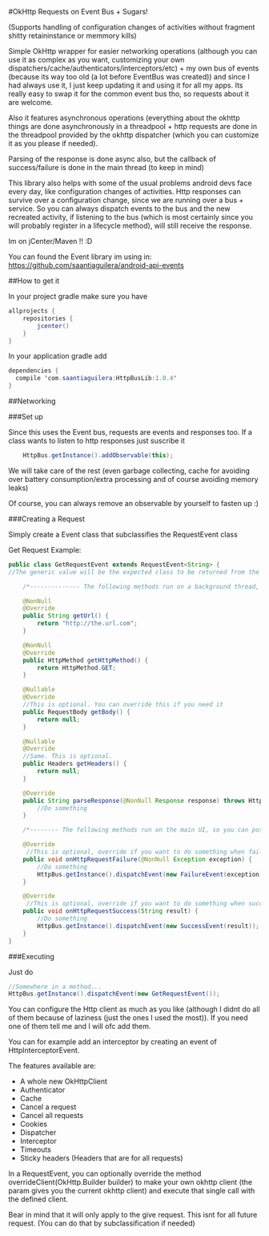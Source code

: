 #OkHttp Requests on Event Bus + Sugars! 

(Supports handling of configuration changes of activities without fragment shitty retaininstance or memmory kills)

Simple OkHttp wrapper for easier networking operations (although you can use it as complex as you want, customizing your own dispatchers/cache/authenticators/interceptors/etc) + my own bus of events (because its way too old (a lot before EventBus was created)) and since I had always use it, I just keep updating it and using it for all my apps. Its really easy to swap it for the common event bus tho, so requests about it are welcome.

Also it features asynchronous operations (everything about the okhttp things are done asynchronously in a threadpool + http requests are done in the threadpool provided by the okhttp dispatcher (which you can customize it as  you please if needed). 

Parsing of the response is done async also, but the callback of success/failure is done in the main thread (to keep in mind)

This library also helps with some of the usual problems android devs face every day, like configuration changes of activities. Http responses can survive over a configuration change, since we are running over a bus + service. So you can always dispatch events to the bus and the new recreated activity, if listening to the bus (which is most certainly since you will probably register in a lifecycle method), will still receive the response.

Im on jCenter/Maven !! :D 

You can found the Event library im using in:
https://github.com/saantiaguilera/android-api-events

##How to get it

In your project gradle make sure you have
```Java
allprojects {
	repositories {
		jcenter()
	}
}
```

In your application gradle add 
```Java
dependencies {
  compile 'com.saantiaguilera:HttpBusLib:1.0.4'
}
```

##Networking

###Set up

Since this uses the Event bus, requests are events and responses too. If a class wants to listen to http responses just suscribe it

```Java
    HttpBus.getInstance().addObservable(this);
```

We will take care of the rest (even garbage collecting, cache for avoiding over battery consumption/extra processing and of course avoiding memory leaks)

Of course, you can always remove an observable by yourself to fasten up :)

###Creating a Request

Simply create a Event class that subclassifies the RequestEvent class

Get Request Example:
```Java
public class GetRequestEvent extends RequestEvent<String> {
//The generic value will be the expected class to be returned from the network call (in this case is a String)

	/*-------------- The following methods run on a background thread, so you can do heavy operations like reading files or wver if needed ---------*/

    @NonNull
    @Override
    public String getUrl() {
        return "http://the.url.com";
    }

    @NonNull
    @Override
    public HttpMethod getHttpMethod() {
        return HttpMethod.GET;
    }

    @Nullable
    @Override
    //This is optional. You can override this if you need it
    public RequestBody getBody() {
        return null;
    }

    @Nullable
    @Override
    //Same. This is optional.
    public Headers getHeaders() {
        return null;
    }

    @Override
    public String parseResponse(@NonNull Response response) throws HttpParseException {
        //Do something
    }

	/*-------- The following methods run on the main UI, so you can post to views or whatever (although I dislike that idea) ------------*/

    @Override
	 //This is optional, override if you want to do something when failing a request
    public void onHttpRequestFailure(@NonNull Exception exception) {
        //Do something
        HttpBus.getInstance().dispatchEvent(new FailureEvent(exception));
    }

    @Override
	 //This is optional, override if you want to do something when succeding a request
    public void onHttpRequestSuccess(String result) {
        //Do something
        HttpBus.getInstance().dispatchEvent(new SuccessEvent(result));
    }
}
```

###Executing

Just do
```Java
//Somewhere in a method...
HttpBus.getInstance().dispatchEvent(new GetRequestEvent());
```

You can configure the Http client as much as you like (although I didnt do all of them because of laziness (just the ones I used the most)). If you need one of them tell me and I will ofc add them.

You can for example add an interceptor by creating an event of HttpInterceptorEvent.

The features available are:
- A whole new OkHttpClient
- Authenticator
- Cache
- Cancel a request
- Cancel all requests
- Cookies 
- Dispatcher
- Interceptor
- Timeouts
- Sticky headers (Headers that are for all requests)

In a RequestEvent, you can optionally override the method overrideClient(OkHttp.Builder builder) to make your own okhttp client (the param gives you the current okhttp client) and execute that single call with the defined client. 

Bear in mind that it will only apply to the give request. This isnt for all future request. (You can do that by subclassification if needed)
